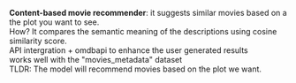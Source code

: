 <b>Content-based movie recommender</b>: it suggests similar movies based on a the plot you want to see.<br>
How?  It compares the semantic meaning of the descriptions using cosine similarity score.<br> 
API intergration + omdbapi to enhance the user generated results<br> 
works well with the "movies_metadata" dataset<br> 
TLDR: The model will recommend movies based on the plot we want.
